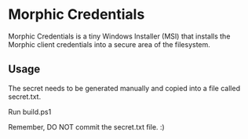 # Morphic Credentials

Morphic Credentials is a tiny Windows Installer (MSI) that installs the Morphic client credentials into a secure area of the filesystem.

## Usage

The secret needs to be generated manually and copied into a file called secret.txt.

Run build.ps1

Remember, DO NOT commit the secret.txt file. :)
